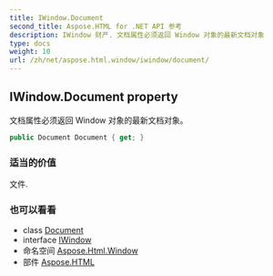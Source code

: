 ```yaml
---
title: IWindow.Document
second_title: Aspose.HTML for .NET API 参考
description: IWindow 财产. 文档属性必须返回 Window 对象的最新文档对象
type: docs
weight: 10
url: /zh/net/aspose.html.window/iwindow/document/
---
```

## IWindow.Document property

文档属性必须返回 Window 对象的最新文档对象。

```csharp
public Document Document { get; }
```

### 适当的价值

文件.

### 也可以看看

* class [Document](../../../aspose.html.dom/document/)
* interface [IWindow](../)
* 命名空间 [Aspose.Html.Window](../../iwindow/)
* 部件 [Aspose.HTML](../../../)


